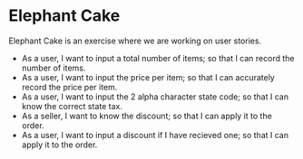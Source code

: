 # Elephant Cake

Elephant Cake is an exercise where we are working on user stories.

  - As a user, I want to input a total number of items; so that I can record the number of items.
  - As a user, I want to input the price per item; so that I can accurately record the price per item.
  - As a user, I want to input the 2 alpha character state code; so that I can know the correct state tax.
  - As a seller, I want to know the discount; so that I can apply it to the order.
  - As a user, I want to input a discount if I have recieved one; so that I can apply it to the order.